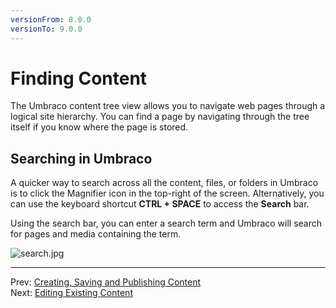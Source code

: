 ```yaml
---
versionFrom: 8.0.0
versionTo: 9.0.0
---
```


# Finding Content

The Umbraco content tree view allows you to navigate web pages through a logical site hierarchy. You can find a page by navigating through the tree itself if you know where the page is stored.

## Searching in Umbraco

A quicker way to search across all the content, files, or folders in Umbraco is to click the Magnifier icon in the top-right of the screen. Alternatively, you can use the keyboard shortcut **CTRL + SPACE** to access the **Search** bar.

Using the search bar, you can enter a search term and Umbraco will search for pages and media containing the term.

![search.jpg](images/search-bar-v9.png)

---

Prev: [Creating, Saving and Publishing Content](../Creating-Saving-and-Publishing-Content/index.md) &emsp; &emsp; &emsp; &emsp; &emsp; &emsp; &emsp; &emsp; &emsp; &emsp; &emsp; Next: [Editing Existing Content](../Editing-Existing-Content/index.md)
